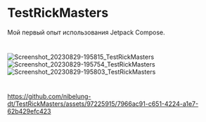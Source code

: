 # TestRickMasters

Мой первый опыт использования Jetpack Compose.
#
#
#

![Screenshot_20230829-195815_TestRickMasters](https://github.com/nibelung-dt/TestRickMasters/assets/97225915/72853597-40a1-4fea-893c-d98b07cda7ac)
![Screenshot_20230829-195754_TestRickMasters](https://github.com/nibelung-dt/TestRickMasters/assets/97225915/d9498f79-ee9b-44ce-9cb6-ce8239cccec0)
![Screenshot_20230829-195803_TestRickMasters](https://github.com/nibelung-dt/TestRickMasters/assets/97225915/9638ce87-4c46-4e4c-8c19-17ed63acc902)
#
#
#

https://github.com/nibelung-dt/TestRickMasters/assets/97225915/7966ac91-c651-4224-a1e7-62b429efc423

